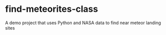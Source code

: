 # find-meteorites-class
A demo project that uses Python and NASA data to find near meteor landing sites
